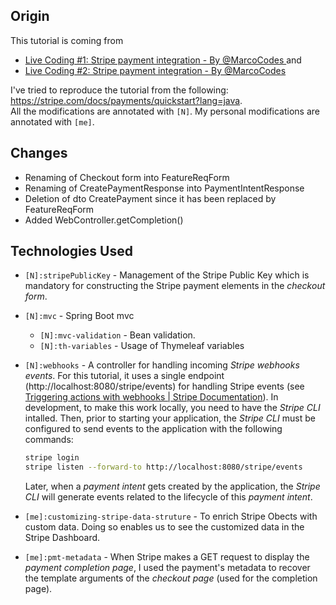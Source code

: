 ## Origin
This tutorial is coming from 
* [Live Coding #1: Stripe payment integration - By @MarcoCodes
](https://www.youtube.com/watch?v=BIDNKRluql4) and  
* [Live Coding #2: Stripe payment integration - By @MarcoCodes](https://www.youtube.com/watch?v=gUqMdwgEAIQ)

I've tried to reproduce the tutorial from the following: https://stripe.com/docs/payments/quickstart?lang=java.  
All the modifications are annotated with `[N]`.
My personal modifications are annotated with `[me]`. 


## Changes 
* Renaming of Checkout form into FeatureReqForm
* Renaming of CreatePaymentResponse into PaymentIntentResponse
* Deletion of dto CreatePayment since it has been replaced by FeatureReqForm
* Added WebController.getCompletion()


## Technologies Used

* `[N]:stripePublicKey` - Management of the Stripe Public Key which is mandatory for constructing the Stripe payment elements in the *checkout form*.

* `[N]:mvc` - Spring Boot mvc
    * `[N]:mvc-validation` - Bean validation. 
    * `[N]:th-variables` - Usage of Thymeleaf variables

* `[N]:webhooks` - A controller for handling incoming *Stripe webhooks events*. For this tutorial, it uses a single endpoint (http://localhost:8080/stripe/events) for handling Stripe events (see [Triggering actions with webhooks | Stripe Documentation](https://stripe.com/docs/payments/handling-payment-events)). In development, to make this work locally, you need to have the *Stripe CLI* intalled. Then, prior to starting your application, the *Stripe CLI* must be configured to send events to the application with the following commands:
    ```bash
    stripe login
    stripe listen --forward-to http://localhost:8080/stripe/events
    ```
    Later, when a *payment intent* gets created by the application, the *Stripe CLI* will generate events related to the lifecycle of this *payment intent*.

* `[me]:customizing-stripe-data-struture` - To enrich Stripe Obects with custom data. Doing so enables us to see the customized data in the Stripe Dashboard.

* `[me]:pmt-metadata` - When Stripe makes a GET request to display the *payment completion page*, I used the payment's metadata to recover the template arguments of the *checkout page* (used for the completion page).